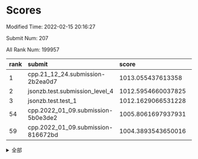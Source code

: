 # Scores

Modified Time: 2022-02-15 20:16:27

Submit Num: 207

All Rank Num: 199957

| rank |               submit               |       score        |       sigma        | pk_num |
| :--- | :--------------------------------- | :----------------- | :----------------- | :----- |
| 1    | cpp.21_12_24.submission-2b2ea0d7   | 1013.055437613358  | 0.7815904808182496 | 3868   |
| 2    | jsonzb.test.submission_level_4     | 1012.5954660037825 | 0.7929316519954988 | 3862   |
| 3    | jsonzb.test.test_1                 | 1012.1629066531228 | 0.7901824926036031 | 3856   |
| 54   | cpp.2022_01_09.submission-5b0e3de2 | 1005.8061697937931 | 0.7144350248577598 | 3861   |
| 59   | cpp.2022_01_09.submission-816672bd | 1004.3893543650016 | 0.7194845371662438 | 3870   |


<details>
<summary>全部</summary>

| rank |                 submit                 |       score        |       sigma        | pk_num |
| :--- | :------------------------------------- | :----------------- | :----------------- | :----- |
| 1    | cpp.21_12_24.submission-2b2ea0d7       | 1013.055437613358  | 0.7815904808182496 | 3868   |
| 2    | jsonzb.test.submission_level_4         | 1012.5954660037825 | 0.7929316519954988 | 3862   |
| 3    | jsonzb.test.test_1                     | 1012.1629066531228 | 0.7901824926036031 | 3856   |
| 4    | gobigger.level_3.submission_level_3_4  | 1011.705977821351  | 0.7779729255127636 | 3862   |
| 5    | gobigger.level_3.submission_level_3_5  | 1011.6534150296749 | 0.8044210184550071 | 3862   |
| 6    | gobigger.level_3.submission_level_3_20 | 1011.6098666595217 | 0.7798488045621389 | 3862   |
| 7    | gobigger.level_3.submission_level_3_24 | 1011.3682505575455 | 0.7816105157604095 | 3868   |
| 8    | gobigger.level_3.submission_level_3_35 | 1010.9692562594702 | 0.785366648306926  | 3870   |
| 9    | gobigger.level_3.submission_level_3_23 | 1010.9361985981226 | 0.7873259306019401 | 3862   |
| 10   | gobigger.level_3.submission_level_3_26 | 1010.8943770324433 | 0.7787036577643913 | 3864   |
| 11   | gobigger.level_3.submission_level_3_2  | 1010.8808173580688 | 0.7592496232904502 | 3867   |
| 12   | gobigger.level_3.submission_level_3_39 | 1010.8260421960365 | 0.7500678315697717 | 3861   |
| 13   | gobigger.level_3.submission_level_3_10 | 1010.56787911918   | 0.7717109462035394 | 3871   |
| 14   | gobigger.level_3.submission_level_3_29 | 1010.4813160827266 | 0.7729266147939741 | 3872   |
| 15   | gobigger.level_3.submission_level_3_30 | 1010.4589749243424 | 0.7643626192212419 | 3862   |
| 16   | gobigger.level_3.submission_level_3_16 | 1010.4493975404379 | 0.7582241795520265 | 3865   |
| 17   | gobigger.level_3.submission_level_3_21 | 1010.4415381822384 | 0.7626148731193559 | 3858   |
| 18   | gobigger.level_3.submission_level_3_45 | 1010.4127866535689 | 0.7636499761579453 | 3868   |
| 19   | gobigger.level_3.submission_level_3_18 | 1010.3723245363352 | 0.7589713782050419 | 3861   |
| 20   | gobigger.level_3.submission_level_3_40 | 1010.3243824436606 | 0.7608962454246668 | 3864   |
| 21   | gobigger.level_3.submission_level_3_3  | 1010.2761784270008 | 0.7809710113613123 | 3858   |
| 22   | gobigger.level_3.submission_level_3_38 | 1010.2148276990424 | 0.7807430299496068 | 3864   |
| 23   | gobigger.level_3.submission_level_3_31 | 1010.2046224108377 | 0.7458890459420745 | 3864   |
| 24   | gobigger.level_3.submission_level_3_14 | 1010.1119316536897 | 0.7460219115852619 | 3865   |
| 25   | gobigger.level_3.submission_level_3_48 | 1009.9228354962742 | 0.7607387912551106 | 3866   |
| 26   | gobigger.level_3.submission_level_3_42 | 1009.6879509014603 | 0.7417454455693745 | 3862   |
| 27   | gobigger.level_3.submission_level_3_28 | 1009.63021550402   | 0.7619830060996844 | 3862   |
| 28   | gobigger.level_3.submission_level_3_22 | 1009.6272341403062 | 0.7670934537815861 | 3863   |
| 29   | gobigger.level_3.submission_level_3_6  | 1009.5766868151709 | 0.777779550564467  | 3867   |
| 30   | gobigger.level_3.submission_level_3_7  | 1009.5687240839518 | 0.7336125813560445 | 3865   |
| 31   | gobigger.level_3.submission_level_3_37 | 1009.5621114541757 | 0.7494422830631561 | 3866   |
| 32   | gobigger.level_3.submission_level_3_49 | 1009.5573840921076 | 0.7534272641593011 | 3865   |
| 33   | gobigger.level_3.submission_level_3_44 | 1009.5485103632997 | 0.7519249539071603 | 3865   |
| 34   | gobigger.level_3.submission_level_3_8  | 1009.5484925126469 | 0.7508040877328445 | 3862   |
| 35   | gobigger.level_3.submission_level_3_15 | 1009.5205367010894 | 0.7497983841591356 | 3868   |
| 36   | gobigger.level_3.submission_level_3_9  | 1009.4776852867823 | 0.7724845627410013 | 3863   |
| 37   | gobigger.level_3.submission_level_3_43 | 1009.4212350730488 | 0.7439998584486486 | 3866   |
| 38   | gobigger.level_3.submission_level_3_11 | 1009.3667961574616 | 0.7766578690118144 | 3867   |
| 39   | gobigger.level_3.submission_level_3_0  | 1009.3578511617834 | 0.7784915612537923 | 3864   |
| 40   | gobigger.level_3.submission_level_3_34 | 1009.341812292308  | 0.7704337552593098 | 3863   |
| 41   | gobigger.level_3.submission_level_3_32 | 1009.2774314058348 | 0.7459076169218352 | 3860   |
| 42   | gobigger.level_3.submission_level_3_46 | 1009.2281150275272 | 0.740408600816261  | 3866   |
| 43   | gobigger.level_3.submission_level_3_12 | 1009.2069436787417 | 0.7508949942653914 | 3868   |
| 44   | gobigger.level_3.submission_level_3_47 | 1009.1374939763955 | 0.7450480212040318 | 3865   |
| 45   | gobigger.level_3.submission_level_3_17 | 1009.0981472436955 | 0.7416013758182224 | 3862   |
| 46   | gobigger.level_3.submission_level_3_1  | 1009.0801100273849 | 0.7395536626571363 | 3863   |
| 47   | gobigger.level_3.submission_level_3_25 | 1009.0741328766919 | 0.7549518038723696 | 3861   |
| 48   | gobigger.level_3.submission_level_3_33 | 1008.9049780802876 | 0.725533209781747  | 3861   |
| 49   | gobigger.level_3.submission_level_3_19 | 1008.7074002816549 | 0.7521850820705558 | 3863   |
| 50   | gobigger.level_3.submission_level_3_41 | 1008.6180952832467 | 0.7530582766315701 | 3863   |
| 51   | gobigger.level_3.submission_level_3_27 | 1008.2954931223298 | 0.7250416523028714 | 3860   |
| 52   | gobigger.level_3.submission_level_3_13 | 1008.1820077687864 | 0.7485333715417302 | 3859   |
| 53   | gobigger.level_3.submission_level_3_36 | 1008.1469243152912 | 0.7319233208520659 | 3872   |
| 54   | cpp.2022_01_09.submission-5b0e3de2     | 1005.8061697937931 | 0.7144350248577598 | 3861   |
| 55   | gobigger.level_1.submission_level_1_13 | 1004.8664309358625 | 0.7222720315122535 | 3861   |
| 56   | gobigger.level_1.submission_level_1_48 | 1004.5017063611566 | 0.7267662859784809 | 3864   |
| 57   | gobigger.level_1.submission_level_1_36 | 1004.4785312970887 | 0.7202390058605163 | 3866   |
| 58   | gobigger.level_1.submission_level_1_44 | 1004.4543840731295 | 0.726002363629768  | 3862   |
| 59   | cpp.2022_01_09.submission-816672bd     | 1004.3893543650016 | 0.7194845371662438 | 3870   |
| 60   | gobigger.level_1.submission_level_1_2  | 1004.1842373433554 | 0.708928853362589  | 3867   |
| 61   | gobigger.level_1.submission_level_1_41 | 1003.903950184761  | 0.7137928659611219 | 3865   |
| 62   | gobigger.level_1.submission_level_1_47 | 1003.8992131333573 | 0.7328522025266976 | 3863   |
| 63   | gobigger.level_1.submission_level_1_22 | 1003.8830759662031 | 0.7149451571633025 | 3860   |
| 64   | gobigger.level_1.submission_level_1_21 | 1003.8774128024723 | 0.718294484024478  | 3862   |
| 65   | gobigger.level_1.submission_level_1_34 | 1003.7918946168513 | 0.7097354671532216 | 3862   |
| 66   | gobigger.level_1.submission_level_1_3  | 1003.764400281823  | 0.708809899786919  | 3868   |
| 67   | gobigger.level_1.submission_level_1_43 | 1003.7157200846668 | 0.7221203010229035 | 3858   |
| 68   | gobigger.level_1.submission_level_1_24 | 1003.6944550872493 | 0.7157540577707645 | 3861   |
| 69   | gobigger.level_1.submission_level_1_20 | 1003.6459186009351 | 0.7276209263200977 | 3865   |
| 70   | gobigger.level_1.submission_level_1_19 | 1003.6188840996091 | 0.7203127755138691 | 3861   |
| 71   | gobigger.level_1.submission_level_1_5  | 1003.6125716583375 | 0.7183545683379348 | 3859   |
| 72   | gobigger.level_1.submission_level_1_30 | 1003.5428390931817 | 0.7140999689364582 | 3868   |
| 73   | gobigger.level_1.submission_level_1_31 | 1003.5140389076392 | 0.7096706436801576 | 3866   |
| 74   | gobigger.level_1.submission_level_1_35 | 1003.4733594023572 | 0.7179330114155432 | 3867   |
| 75   | gobigger.level_1.submission_level_1_4  | 1003.4687881731192 | 0.7164715496060872 | 3869   |
| 76   | gobigger.level_1.submission_level_1_17 | 1003.4617577535447 | 0.7172952714161885 | 3864   |
| 77   | gobigger.level_1.submission_level_1_11 | 1003.4485612852357 | 0.7228838140262571 | 3862   |
| 78   | gobigger.level_1.submission_level_1_23 | 1003.4448509189839 | 0.7113886873090441 | 3870   |
| 79   | gobigger.level_1.submission_level_1_40 | 1003.3611231529682 | 0.713792655385525  | 3865   |
| 80   | gobigger.level_1.submission_level_1_12 | 1003.3586454006424 | 0.7132132480509558 | 3864   |
| 81   | gobigger.level_1.submission_level_1_33 | 1003.2458188694494 | 0.7188043455252008 | 3864   |
| 82   | gobigger.level_1.submission_level_1_49 | 1003.2021515231013 | 0.7209736758283062 | 3866   |
| 83   | gobigger.level_1.submission_level_1_9  | 1003.1675296227028 | 0.7115700042315944 | 3867   |
| 84   | gobigger.level_1.submission_level_1_7  | 1003.1571945883502 | 0.7112214157012868 | 3868   |
| 85   | gobigger.level_1.submission_level_1_1  | 1003.1304430537826 | 0.7160769839999551 | 3858   |
| 86   | gobigger.level_1.submission_level_1_38 | 1003.1178637439467 | 0.7108591271703666 | 3869   |
| 87   | gobigger.level_1.submission_level_1_8  | 1003.0670030530061 | 0.7172932071315918 | 3862   |
| 88   | gobigger.level_1.submission_level_1_28 | 1002.9537309936019 | 0.7132264796110517 | 3863   |
| 89   | gobigger.level_1.submission_level_1_27 | 1002.9293043407026 | 0.7188061851620224 | 3859   |
| 90   | gobigger.level_1.submission_level_1_37 | 1002.8566971469147 | 0.7170734342422592 | 3861   |
| 91   | gobigger.level_1.submission_level_1_25 | 1002.7592494973998 | 0.7070899338751996 | 3867   |
| 92   | gobigger.level_1.submission_level_1_0  | 1002.7106596270557 | 0.7140371965656122 | 3869   |
| 93   | gobigger.level_1.submission_level_1_15 | 1002.6576533617168 | 0.7124903853861858 | 3860   |
| 94   | gobigger.level_1.submission_level_1_26 | 1002.6547268544027 | 0.7121745675291232 | 3865   |
| 95   | gobigger.level_1.submission_level_1_14 | 1002.6049039973868 | 0.7131781502734442 | 3866   |
| 96   | gobigger.level_1.submission_level_1_42 | 1002.5247212444058 | 0.7148170006705268 | 3863   |
| 97   | gobigger.level_1.submission_level_1_10 | 1002.5100421657593 | 0.7142571555948647 | 3860   |
| 98   | gobigger.level_1.submission_level_1_46 | 1002.3762861207332 | 0.6975217705910398 | 3869   |
| 99   | gobigger.level_1.submission_level_1_16 | 1002.328580878274  | 0.7158848261551637 | 3861   |
| 100  | gobigger.level_1.submission_level_1_29 | 1002.3131878092266 | 0.7192464300891727 | 3868   |
| 101  | gobigger.level_1.submission_level_1_45 | 1002.2522477758041 | 0.7077054935056244 | 3870   |
| 102  | gobigger.level_1.submission_level_1_32 | 1002.212985178426  | 0.7193850466303355 | 3864   |
| 103  | gobigger.level_1.submission_level_1_6  | 1002.1379252047172 | 0.7199048297858026 | 3862   |
| 104  | gobigger.level_1.submission_level_1_18 | 1002.1067852679598 | 0.7153092078294254 | 3865   |
| 105  | gobigger.level_1.submission_level_1_39 | 1001.9232129243868 | 0.7108390892402262 | 3867   |
| 106  | gobigger.random.submission_random_42   | 997.4047740408212  | 0.7017466154663647 | 3864   |
| 107  | gobigger.random.submission_random_11   | 997.3675479676695  | 0.7299707597617674 | 3871   |
| 108  | gobigger.random.submission_random_38   | 997.2865840916786  | 0.7057584785288705 | 3862   |
| 109  | gobigger.random.submission_random_47   | 997.2623730511181  | 0.719562490867991  | 3861   |
| 110  | gobigger.random.submission_random_16   | 997.2452406526943  | 0.7102708781845232 | 3866   |
| 111  | gobigger.random.submission_random_12   | 997.0737451855271  | 0.7072758986816293 | 3862   |
| 112  | gobigger.random.submission_random_29   | 997.0505474864588  | 0.6940849780223581 | 3863   |
| 113  | gobigger.random.submission_random_40   | 997.0400523449383  | 0.6964633519413551 | 3863   |
| 114  | gobigger.random.submission_random_25   | 996.9723517303166  | 0.7143061004397842 | 3860   |
| 115  | gobigger.random.submission_random_48   | 996.9697986250803  | 0.7013095483364882 | 3863   |
| 116  | gobigger.random.submission_random_4    | 996.8185691820373  | 0.7123771623901443 | 3865   |
| 117  | gobigger.random.submission_random_24   | 996.7918432776689  | 0.6995256822907592 | 3865   |
| 118  | gobigger.random.submission_random_34   | 996.6395904938739  | 0.7115443211922794 | 3867   |
| 119  | gobigger.random.submission_random_3    | 996.5045892556398  | 0.7122979498951743 | 3872   |
| 120  | gobigger.random.submission_random_0    | 996.4205147344071  | 0.7141479365293109 | 3863   |
| 121  | gobigger.random.submission_random_14   | 996.3274160128717  | 0.7170824740677891 | 3860   |
| 122  | gobigger.random.submission_random_26   | 996.2790609944848  | 0.7141899306673168 | 3868   |
| 123  | gobigger.random.submission_random_21   | 996.2583472683442  | 0.7106087491607882 | 3861   |
| 124  | gobigger.random.submission_random_41   | 996.254183540758   | 0.714424657331654  | 3865   |
| 125  | gobigger.random.submission_random_17   | 996.2492748360092  | 0.7087905984163666 | 3868   |
| 126  | gobigger.random.submission_random_9    | 996.2162479481142  | 0.7228093508216854 | 3867   |
| 127  | gobigger.random.submission_random_23   | 996.1473883335597  | 0.7034272035890226 | 3860   |
| 128  | gobigger.random.submission_random_37   | 996.0531921815832  | 0.7139213983459218 | 3860   |
| 129  | gobigger.random.submission_random_8    | 996.0335581112538  | 0.7070225458372492 | 3863   |
| 130  | gobigger.random.submission_random_43   | 996.0175361471577  | 0.7056008845446178 | 3862   |
| 131  | gobigger.random.submission_random_2    | 995.9915631904655  | 0.7103037184197157 | 3860   |
| 132  | gobigger.random.submission_random_10   | 995.9737708496867  | 0.7029325227711598 | 3861   |
| 133  | gobigger.random.submission_random_18   | 995.9667510080717  | 0.7076962815907878 | 3864   |
| 134  | gobigger.random.submission_random_32   | 995.9408085147296  | 0.7186894599355578 | 3863   |
| 135  | gobigger.random.submission_random_46   | 995.9326526548475  | 0.7115518465259755 | 3858   |
| 136  | gobigger.random.submission_random_28   | 995.8299809373912  | 0.7122986335605208 | 3864   |
| 137  | gobigger.random.submission_random_5    | 995.7157983680321  | 0.7074145740496055 | 3861   |
| 138  | gobigger.random.submission_random_27   | 995.7157249016791  | 0.7128664395211485 | 3865   |
| 139  | gobigger.random.submission_random_49   | 995.7087313496522  | 0.7045007323215082 | 3870   |
| 140  | gobigger.random.submission_random_31   | 995.6793067926752  | 0.7098282768999212 | 3860   |
| 141  | gobigger.random.submission_random_30   | 995.6388770112283  | 0.7041998901833203 | 3863   |
| 142  | gobigger.random.submission_random_44   | 995.6185482136447  | 0.707424884990052  | 3865   |
| 143  | gobigger.random.submission_random_1    | 995.5569605270166  | 0.7094764533155424 | 3865   |
| 144  | gobigger.random.submission_random_36   | 995.540283958611   | 0.728226689043286  | 3857   |
| 145  | gobigger.random.submission_random_7    | 995.4475817800093  | 0.708140599501095  | 3868   |
| 146  | gobigger.random.submission_random_13   | 995.4051481161647  | 0.700572792398997  | 3861   |
| 147  | gobigger.random.submission_random_15   | 995.3657509545787  | 0.7096599411814838 | 3868   |
| 148  | gobigger.random.submission_random_39   | 995.2565996287902  | 0.7160251107495458 | 3863   |
| 149  | gobigger.random.submission_random_6    | 995.2027920607887  | 0.6994356684746251 | 3858   |
| 150  | gobigger.random.submission_random_35   | 994.993768476016   | 0.713330542953235  | 3859   |
| 151  | gobigger.random.submission_random_19   | 994.9807989864107  | 0.7118522597109915 | 3858   |
| 152  | gobigger.random.submission_random_33   | 994.9328818654536  | 0.7156542863642122 | 3865   |
| 153  | gobigger.random.submission_random_20   | 994.9198581477682  | 0.7168807558304392 | 3863   |
| 154  | gobigger.random.submission_random_22   | 994.7882728576133  | 0.7174558366007554 | 3870   |
| 155  | gobigger.random.submission_random_45   | 994.6382821945245  | 0.7124074399864796 | 3869   |
| 156  | gobigger.level_2.submission_level_2_2  | 994.1855206513059  | 0.7312834689346552 | 3862   |
| 157  | gobigger.level_2.submission_level_2_1  | 994.1164525903462  | 0.7173375248913778 | 3866   |
| 158  | gobigger.level_2.submission_level_2_31 | 993.9746987125627  | 0.738072426597771  | 3865   |
| 159  | gobigger.level_2.submission_level_2_39 | 993.8520070039954  | 0.7280178279233102 | 3866   |
| 160  | gobigger.level_2.submission_level_2_30 | 993.6284110644731  | 0.7486836216616193 | 3863   |
| 161  | gobigger.level_2.submission_level_2_9  | 993.5829033515859  | 0.7398395174436168 | 3862   |
| 162  | gobigger.level_2.submission_level_2_27 | 993.4939493109468  | 0.7457729308010721 | 3864   |
| 163  | gobigger.level_2.submission_level_2_6  | 992.929379216351   | 0.728513978351784  | 3873   |
| 164  | gobigger.level_2.submission_level_2_21 | 992.7706641131026  | 0.7377435093292569 | 3865   |
| 165  | gobigger.level_2.submission_level_2_22 | 992.7508314404245  | 0.7419882873839481 | 3867   |
| 166  | gobigger.level_2.submission_level_2_4  | 992.6935095019966  | 0.7396584210185528 | 3856   |
| 167  | gobigger.level_2.submission_level_2_26 | 992.6675350144113  | 0.7348641373990918 | 3865   |
| 168  | gobigger.level_2.submission_level_2_23 | 992.6595048158387  | 0.7368978787800107 | 3868   |
| 169  | gobigger.level_2.submission_level_2_40 | 992.5833356852509  | 0.7297671198607512 | 3860   |
| 170  | gobigger.level_2.submission_level_2_29 | 992.5724904879745  | 0.7394718067230978 | 3863   |
| 171  | gobigger.level_2.submission_level_2_45 | 992.5543164305334  | 0.7350306226562591 | 3864   |
| 172  | gobigger.level_2.submission_level_2_44 | 992.5138567451984  | 0.7402636520027024 | 3865   |
| 173  | gobigger.level_2.submission_level_2_36 | 992.506596535497   | 0.7313521826910615 | 3859   |
| 174  | gobigger.level_2.submission_level_2_7  | 992.5042809420567  | 0.7511052229204191 | 3860   |
| 175  | gobigger.level_2.submission_level_2_34 | 992.503942870073   | 0.7321664541476812 | 3863   |
| 176  | gobigger.level_2.submission_level_2_24 | 992.4237184590617  | 0.7475172568869175 | 3859   |
| 177  | gobigger.level_2.submission_level_2_38 | 992.4049049294455  | 0.7344030946177147 | 3866   |
| 178  | gobigger.level_2.submission_level_2_17 | 992.2795983574687  | 0.7565776550341894 | 3861   |
| 179  | gobigger.level_2.submission_level_2_18 | 992.2742829595196  | 0.7493329281962208 | 3868   |
| 180  | gobigger.level_2.submission_level_2_37 | 992.1396671773987  | 0.7714110936282312 | 3867   |
| 181  | gobigger.level_2.submission_level_2_15 | 992.0097485300714  | 0.7546704801603291 | 3859   |
| 182  | gobigger.level_2.submission_level_2_32 | 991.9577278575576  | 0.7498621091378108 | 3861   |
| 183  | gobigger.level_2.submission_level_2_13 | 991.9432664303503  | 0.7497711183551122 | 3866   |
| 184  | gobigger.level_2.submission_level_2_49 | 991.7313032697358  | 0.7382973186066394 | 3866   |
| 185  | gobigger.level_2.submission_level_2_16 | 991.7007783783866  | 0.7301136423983384 | 3863   |
| 186  | gobigger.level_2.submission_level_2_42 | 991.670299248348   | 0.7639422408873756 | 3860   |
| 187  | gobigger.level_2.submission_level_2_35 | 991.566255011741   | 0.7676261521682658 | 3866   |
| 188  | gobigger.level_2.submission_level_2_33 | 991.4703883798874  | 0.7580323503662832 | 3863   |
| 189  | gobigger.level_2.submission_level_2_46 | 991.4658914890948  | 0.7714208593289186 | 3865   |
| 190  | gobigger.level_2.submission_level_2_14 | 991.4566234109222  | 0.7441912655820874 | 3860   |
| 191  | gobigger.level_2.submission_level_2_48 | 991.4208214347581  | 0.7621931106659156 | 3867   |
| 192  | gobigger.level_2.submission_level_2_3  | 991.3804507244815  | 0.7429393013842909 | 3866   |
| 193  | gobigger.level_2.submission_level_2_25 | 991.3490811298265  | 0.7531219878088121 | 3870   |
| 194  | gobigger.level_2.submission_level_2_11 | 991.2915884768413  | 0.7502181654019234 | 3863   |
| 195  | gobigger.level_2.submission_level_2_5  | 991.2059715371444  | 0.7481705321696083 | 3865   |
| 196  | gobigger.level_2.submission_level_2_19 | 991.1128669504225  | 0.7304931039087842 | 3863   |
| 197  | gobigger.level_2.submission_level_2_8  | 991.0721603782063  | 0.7461969843070162 | 3866   |
| 198  | gobigger.level_2.submission_level_2_47 | 991.0317674746693  | 0.7644716594030367 | 3865   |
| 199  | gobigger.level_2.submission_level_2_0  | 990.7395029586027  | 0.777860903063617  | 3858   |
| 200  | gobigger.level_2.submission_level_2_12 | 990.6980892871466  | 0.7498815492176661 | 3865   |
| 201  | gobigger.level_2.submission_level_2_10 | 990.6248503891471  | 0.7829349688793018 | 3862   |
| 202  | gobigger.level_2.submission_level_2_28 | 990.5146227727938  | 0.7610288368461489 | 3869   |
| 203  | gobigger.level_2.submission_level_2_20 | 990.5141845695717  | 0.7417723020208518 | 3867   |
| 204  | gobigger.level_2.submission_level_2_43 | 990.4174884938247  | 0.7582465246156362 | 3857   |
| 205  | gobigger.level_2.submission_level_2_41 | 989.9128179094897  | 0.787007395575078  | 3867   |
| 206  | gobigger.none.submission_none_1        | 979.8613652806827  | 1.272955969395046  | 3857   |
| 207  | gobigger.none.submission_none_0        | 976.5503167622519  | 1.4369753668504401 | 3863   |

</details>